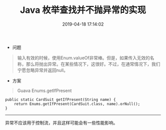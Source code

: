 ﻿---
layout: post
title:  "Java 枚举查找并不抛异常的实现"
date:   2019-04-18 17:14:02
categories: 
   - JDK
tags:
   - JDK
---

- 问题

> 输入有效的时候，使用Enum.valueOf非常棒。但是，如果传入无效的名称，那么将抛出异常。在某些情况下，这很好。不过，在通常情况下，我们宁愿忽略异常并返回null。

- 方案

> Guava Enums.getIfPresent

```
public static CardSuit getIfPresent(String name) {
    return Enums.getIfPresent(CardSuit.class, name).orNull();
}
```

----------
异常不应该用于控制流，并且这样可能会有一些性能影响。

